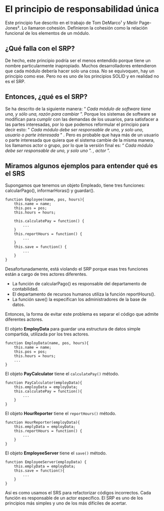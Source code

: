 # El principio de responsabilidad única

Este principio fue descrito en el trabajo de Tom DeMarco¹ y Meilir Page-Jones². Lo llamaron cohesión. Definieron la cohesión como la relación funcional de los elementos de un módulo.

## ¿Qué falla con el SRP?

De hecho, este principio podría ser el menos entendido porque tiene un nombre particularmente inapropiado. Muchos desarrolladores entendieron que cada módulo debería hacer solo una cosa. No se equivoquen, hay un principio como ese. Pero no es uno de los principios SOLID y en realidad no es el SRP.

## Entonces, ¿qué es el SRP?

Se ha descrito de la siguiente manera: “ *Cada módulo de software tiene una, y sólo una, razón para cambiar* ”. Porque los sistemas de software se modifican para cumplir con las demandas de los usuarios, para satisfacer a las partes interesadas, por lo que podemos reformular el principio para decir esto: " *Cada módulo debe ser responsable de uno, y solo uno, usuario o parte interesada* " *.* Pero es probable que haya más de un usuario o parte interesada que quiera que el sistema cambie de la misma manera, los llamamos actor o grupo, por lo que la versión final es: “ *Cada módulo debe ser responsable de uno, y solo uno* ”. *, actor* ”.

## Miramos algunos ejemplos para entender qué es el SRS

Supongamos que tenemos un objeto Empleado, tiene tres funciones: calcularPago(), informarHoras() y guardar().

```tsx
function Employee(name, pos, hours){
	this.name = name;
	this.pos = pos;
	this.hours = hours;

	this.calculatePay = function() {
		...
	}
	this.reportHours = function() {
		...
	}
	this.save = function() {
		...
	}
}
```

Desafortunadamente, está violando el SRP porque esas tres funciones están a cargo de tres actores diferentes.

- La función de calcularPago() es responsable del departamento de contabilidad.
- El departamento de recursos humanos utiliza la función reportHours().
- La función save() la especifican los administradores de la base de datos.

Entonces, la forma de evitar este problema es separar el código que admite diferentes actores.

El objeto **EmployData** para guardar una estructura de datos simple compartida, utilizada por los tres actores.

```tsx
function EmployData(name, pos, hours){
	this.name = name;
	this.pos = pos;
	this.hours = hours;
	...
}
```

El objeto **PayCalculator** tiene el `calculatePay()` método.

```tsx
function PayCalculator(employData){
	this.employData = employData;
	this.calculatePay = function(){
		...
	}
}
```

El objeto **HourReporter** tiene el `reportHours()` método.

```tsx
function HourReporter(employData){
	this.emplyData = employData;
	this.reportHours = function() {
		...
	}
}
```

El objeto **EmployeeServer** tiene el `save()` método.

```tsx
function EmployeeServer(employData) {
	this.emplyData = employData;
	this.save = function(){
		...
	}
}
```

Así es como usamos el SRS para refactorizar códigos incorrectos. Cada función es responsable de un actor específico. El SRP es uno de los principios más simples y uno de los más difíciles de acertar.
